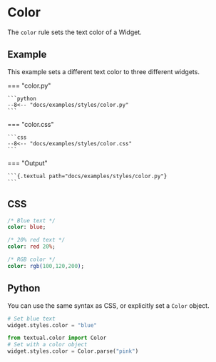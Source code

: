 # Color

The `color` rule sets the text color of a Widget.

## Example

This example sets a different text color to three different widgets.

=== "color.py"

    ```python
    --8<-- "docs/examples/styles/color.py"
    ```

=== "color.css"

    ```css
    --8<-- "docs/examples/styles/color.css"
    ```

=== "Output"

    ```{.textual path="docs/examples/styles/color.py"}
    ```

## CSS

```sass
/* Blue text */
color: blue;

/* 20% red text */
color: red 20%;

/* RGB color */
color: rgb(100,120,200);
```

## Python

You can use the same syntax as CSS, or explicitly set a `Color` object.

```python
# Set blue text
widget.styles.color = "blue"

from textual.color import Color
# Set with a color object
widget.styles.color = Color.parse("pink")

```
